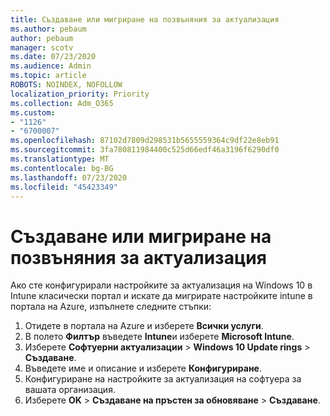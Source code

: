 ```yaml
---
title: Създаване или мигриране на позвъняния за актуализация
ms.author: pebaum
author: pebaum
manager: scotv
ms.date: 07/23/2020
ms.audience: Admin
ms.topic: article
ROBOTS: NOINDEX, NOFOLLOW
localization_priority: Priority
ms.collection: Adm_O365
ms.custom:
- "1126"
- "6700007"
ms.openlocfilehash: 87102d7809d298531b5655559364c9df22e8eb91
ms.sourcegitcommit: 3fa780811984400c525d66edf46a3196f6290df0
ms.translationtype: MT
ms.contentlocale: bg-BG
ms.lasthandoff: 07/23/2020
ms.locfileid: "45423349"
---
```

# <a name="create-or-migrate-update-rings"></a>Създаване или мигриране на позвъняния за актуализация

Ако сте конфигурирали настройките за актуализация на Windows 10 в Intune класически портал и искате да мигрирате настройките intune в портала на Azure, изпълнете следните стъпки:

1.  Отидете в портала на Azure и изберете **Всички услуги**.
2.  В полето **Филтър** въведете **Intune**и изберете **Microsoft Intune**.
3.  Изберете **Софтуерни актуализации**   >   **Windows 10 Update rings**   >   **Създаване**.
4.  Въведете име и описание и изберете **Конфигуриране**.
5.  Конфигуриране на настройките за актуализация на софтуера за вашата организация.
6.  Изберете **OK**  >  **Създаване на пръстен за обновяване**  >  **Създаване**.